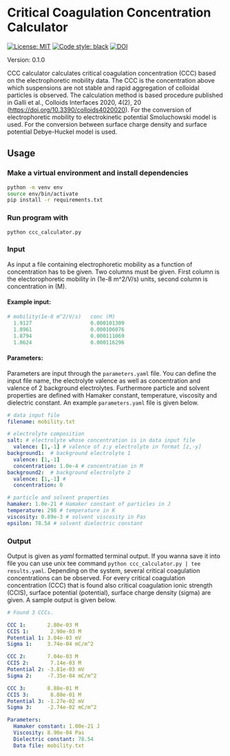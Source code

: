 # Critical Coagulation Concentration Calculator

[![License: MIT](https://img.shields.io/badge/License-MIT-yellow.svg)](https://opensource.org/licenses/MIT)
[![Code style: black](https://img.shields.io/badge/code%20style-black-000000.svg)](https://github.com/ambv/black)
[![DOI](https://zenodo.org/badge/DOI/10.5281/zenodo.3725518.svg)](https://doi.org/10.5281/zenodo.3725518)

Version: 0.1.0

CCC calculator calculates critical coagulation concentration (CCC) based on the electrophoretic mobility data. The CCC is the concentration above which suspensions are not stable and rapid aggregation of colloidal particles is observed. The calculation method is based procedure published in Galli et al., Colloids Interfaces 2020, 4(2), 20 (https://doi.org/10.3390/colloids4020020). For the conversion of electrophoretic mobility to electrokinetic potential Smoluchowski model is used. For the conversion between surface charge density and surface potential Debye-Huckel model is used.

## Usage

### Make a virtual environment and install dependencies
```sh
python -m venv env
source env/bin/activate
pip install -r requirements.txt
```

### Run program with
`python ccc_calculator.py`

### Input

As input a file containing electrophoretic mobility as a function of concentration has to be given. Two columns must be given. First column is the electorophoretic mobility in (1e-8 m^2/V/s) units, second column is concentration in (M).

#### Example input:
```py
# mobility(1e-8 m^2/V/s)   conc (M)
  1.9127                   0.000101309
  1.8961                   0.000106076
  1.8794                   0.000111069
  1.8624                   0.000116296
```

#### Parameters:
Parameters are input through the `parameters.yaml` file. You can define the input file name, the electrolyte valence as well as concentration and valence of 2 background electrolytes. Furthermore particle and solvent properties are defined with Hamaker constant, temperature, viscosity and dielectric constant. An example `parameters.yaml` file is given below.

```yaml
# data input file
filename: mobility.txt

# electrolyte composition
salt: # electrolyte whose concentration is in data input file
  valence: [1,-1] # valence of z:y electrolyte in format [z,-y] 
background1:  # background electrolyte 1
  valence: [1,-1]
  concentration: 1.0e-4 # concentration in M
background2:  # background electrolyte 2
  valence: [1,-1] #
  concentration: 0

# particle and solvent properties
hamaker: 1.0e-21 # Hamaker constant of particles in J
temperature: 298 # temperature in K
viscosity: 0.89e-3 # solvent viscosity in Pas
epsilon: 78.54 # solvent dielectric constant
```

### Output

Output is given as *yaml* formatted terminal output. If you wanna save it into file you can use unix tee command `python ccc_calculator.py | tee results.yaml`. Depending on the system, several critical coagulation concentrations can be observed. For every critical coagulation concentration (CCC) that is found also critical coagulation ionic strength (CCIS), surface potential (potential), surface charge density (sigma) are given. A sample output is given below.

```yaml
# Found 3 CCCs.

CCC 1:       2.80e-03 M
CCIS 1:       2.90e-03 M
Potential 1: 3.04e-03 mV
Sigma 1:     3.74e-04 mC/m^2

CCC 2:       7.04e-03 M
CCIS 2:       7.14e-03 M
Potential 2: -3.81e-03 mV
Sigma 2:     -7.35e-04 mC/m^2

CCC 3:       8.88e-01 M
CCIS 3:       8.88e-01 M
Potential 3: -1.27e-02 mV
Sigma 3:     -2.74e-02 mC/m^2

Parameters:
  Hamaker constant: 1.00e-21 J
  Viscosity: 8.90e-04 Pas
  Dielectric constant: 78.54
  Data file: mobility.txt
```


